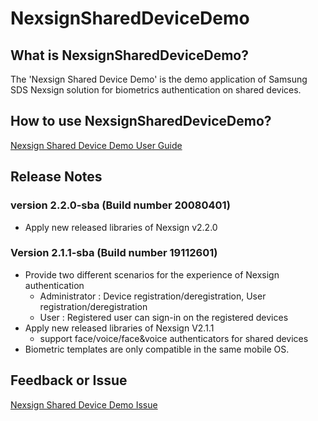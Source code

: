 # NexsignSharedDeviceDemo

## What is NexsignSharedDeviceDemo?
The 'Nexsign Shared Device Demo' is the demo application of Samsung SDS Nexsign solution for biometrics authentication on shared devices.

## How to use NexsignSharedDeviceDemo?
[Nexsign Shared Device Demo User Guide](https://www.samsungsdsbiz.com/help/Nexsign_SharedDeviceDemo)

## Release Notes
### version 2.2.0-sba (Build number 20080401)
* Apply new released libraries of Nexsign v2.2.0

### Version 2.1.1-sba (Build number 19112601)
* Provide two different scenarios for the experience of Nexsign authentication
  * Administrator : Device registration/deregistration, User registration/deregistration
  * User : Registered user can sign-in on the registered devices
* Apply new released libraries of Nexsign V2.1.1
  * support face/voice/face&voice authenticators for shared devices 
* Biometric templates are only compatible in the same mobile OS.

## Feedback or Issue
[Nexsign Shared Device Demo Issue](https://github.com/Nexsign/NexsignSharedDeviceDemo/issues)
